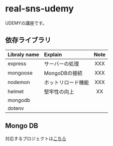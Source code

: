# real-sns-udemy
UDEMYの講座です。

## 依存ライブラリ
| Libraly name | Explain            | Note  |
| :----------- | :----------------- | :---: |
| express      | サーバーの処理     |  XXX  |
| mongoose     | MongoDBの接続      |  XXX  |
| nodemon      | ホットリロード機能 |  XXX  |
| helmet       | 堅牢性の向上       |  XX   |
| mongodb      |                    |       |
| dotenv       |                    |       |

## Mongo DB
対応するプロジェクトは[こちら](https://cloud.mongodb.com/v2/6594e7be15a7382cfcb28bc6#/overview)